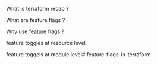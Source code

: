 What is terraform recap ?

What are feature flags ?

Why use feature flags ?

feature toggles at resource level

feature toggels at module level# feature-flags-in-terraform
